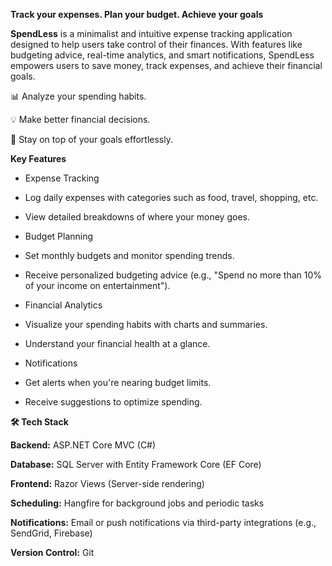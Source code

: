 **Track your expenses. Plan your budget. Achieve your goals**



**SpendLess** is a minimalist and intuitive expense tracking application designed to help users take control of their finances. With features like budgeting advice, real-time analytics, and smart notifications, SpendLess empowers users to save money, track expenses, and achieve their financial goals.



📊 Analyze your spending habits.

💡 Make better financial decisions.

🎯 Stay on top of your goals effortlessly.

**Key Features**

- Expense Tracking

- Log daily expenses with categories such as food, travel, shopping, etc.

- View detailed breakdowns of where your money goes.

- Budget Planning

- Set monthly budgets and monitor spending trends.

- Receive personalized budgeting advice (e.g., "Spend no more than 10% of your income on entertainment").

- Financial Analytics

- Visualize your spending habits with charts and summaries.

- Understand your financial health at a glance.

- Notifications

- Get alerts when you're nearing budget limits.

- Receive suggestions to optimize spending.

 **🛠️ Tech Stack**
 
**Backend:** 
ASP.NET Core MVC (C#)

**Database:** 
SQL Server with Entity Framework Core (EF Core)

**Frontend:** 
Razor Views (Server-side rendering)

**Scheduling:** 
Hangfire for background jobs and periodic tasks

**Notifications:** 
Email or push notifications via third-party integrations (e.g., SendGrid, Firebase)

**Version Control:** 
Git

